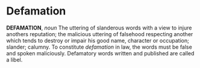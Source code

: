 # Defamation

**DEFAMATION**, _noun_ The uttering of slanderous words with a view to injure anothers reputation; the malicious uttering of falsehood respecting another which tends to destroy or impair his good name, character or occupation; slander; calumny. To constitute _defamation_ in law, the words must be false and spoken maliciously. Defamatory words written and published are called a libel.